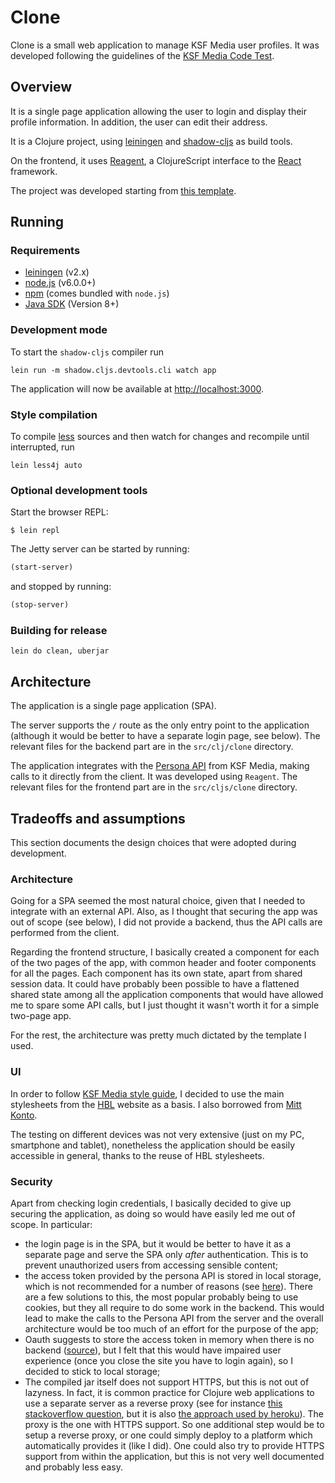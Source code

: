 

# Clone

Clone is a small web application to manage KSF Media user profiles. It was developed following the guidelines of the [KSF Media Code Test](https://gist.github.com/f-f/d09d10d0e1b2a81cc035eb35bb00d958).

## Overview

It is a single page application allowing the user to login and display their profile information. In addition, the user can edit their address.

It is a Clojure project, using [leiningen](https://github.com/technomancy/leiningen) and [shadow-cljs](https://github.com/thheller/shadow-cljs) as build tools.

On the frontend, it uses [Reagent](https://github.com/reagent-project/reagent), a ClojureScript interface to the [React](http://facebook.github.io/react/) framework.

The project was developed starting from [this template](https://github.com/reagent-project/reagent-template).

## Running

### Requirements

- [leiningen](https://github.com/technomancy/leiningen) (v2.x)
- [node.js](https://nodejs.org/) (v6.0.0+)
- [npm](https://www.npmjs.com/) (comes bundled with `node.js`)
- [Java SDK](https://adoptopenjdk.net/) (Version 8+)

### Development mode

To start the `shadow-cljs` compiler run
```
lein run -m shadow.cljs.devtools.cli watch app
```

The application will now be available at [http://localhost:3000](http://localhost:3000).

### Style compilation
To compile [less](https://github.com/Deraen/less4clj) sources and then watch for changes and recompile until interrupted, run
```
lein less4j auto
```

### Optional development tools

Start the browser REPL:

```
$ lein repl
```
The Jetty server can be started by running:

```clojure
(start-server)
```
and stopped by running:
```clojure
(stop-server)
```


### Building for release

```
lein do clean, uberjar
```

## Architecture

The application is a single page application (SPA).

The server supports the `/` route as the only entry point to the application (although it would be better to have a separate login page, see below).
The relevant files for the backend part are in the `src/clj/clone` directory.

The application integrates with the [Persona API](https://persona.api.ksfmedia.fi/) from KSF Media, making calls to it directly from the client. It was developed using `Reagent`.
The relevant files for the frontend part are in the `src/cljs/clone` directory.

## Tradeoffs and assumptions

This section documents the design choices that were adopted during development.

### Architecture

Going for a SPA seemed the most natural choice, given that I needed to integrate with an external API. Also, as I thought that securing the app was out of scope (see below), I did not provide a backend, thus the API calls are performed from the client.

Regarding the frontend structure, I basically created a component for each of the two pages of the app, with common header and footer components for all the pages.
Each component has its own state, apart from shared session data. It could have probably been possible to have a flattened shared state among all the application components that would have allowed me to spare some API calls, but I just thought it wasn't worth it for a simple two-page app.

For the rest, the architecture was pretty much dictated by the template I used.

### UI

In order to follow [KSF Media style guide](https://www.hbl.fi/styleguide-2/), I decided to use the main stylesheets from the [HBL](https://www.hbl.fi/) website as a basis. I also borrowed from [Mitt Konto](https://konto.ksfmedia.fi/).

The testing on different devices was not very extensive (just on my PC, smartphone and tablet), nonetheless the application should be easily accessible in general, thanks to the reuse of HBL stylesheets.

### Security

Apart from checking login credentials, I basically decided to give up securing the application, as doing so would have easily led me out of scope.
In particular:
- the login page is in the SPA, but it would be better to have it as a separate page and serve the SPA only _after_ authentication. This is to prevent unauthorized users from accessing sensible content;
- the access token provided by the persona API is stored in local storage, which is not recommended for a number of reasons (see [here](https://auth0.com/docs/security/store-tokens#don-t-store-tokens-in-local-storage)). There are a few solutions to this, the most popular probably being to use cookies, but they all require to do some work in the backend. This would lead to make the calls to the Persona API from the server and the overall architecture would be too much of an effort for the purpose of the app;
- Oauth suggests to store the access token in memory when there is no backend ([source](https://auth0.com/docs/security/store-tokens#don-t-store-tokens-in-local-storage)), but I felt that this would have impaired user experience (once you close the site you have to login again), so I decided to stick to local storage;
- The compiled jar itself does not support HTTPS, but this is not out of lazyness. In fact, it is common practice for Clojure web applications to use a separate server as a reverse proxy (see for instance [this stackoverflow question](https://stackoverflow.com/questions/24897037/clojure-compojure-ringand-https), but it is also [the approach used by heroku](https://stackoverflow.com/a/30697601)). The proxy is the one with HTTPS support. So one additional step would be to setup a reverse proxy, or one could simply deploy to a platform which automatically provides it (like I did). One could also try to provide HTTPS support from within the application, but this is not very well documented and probably less easy.
